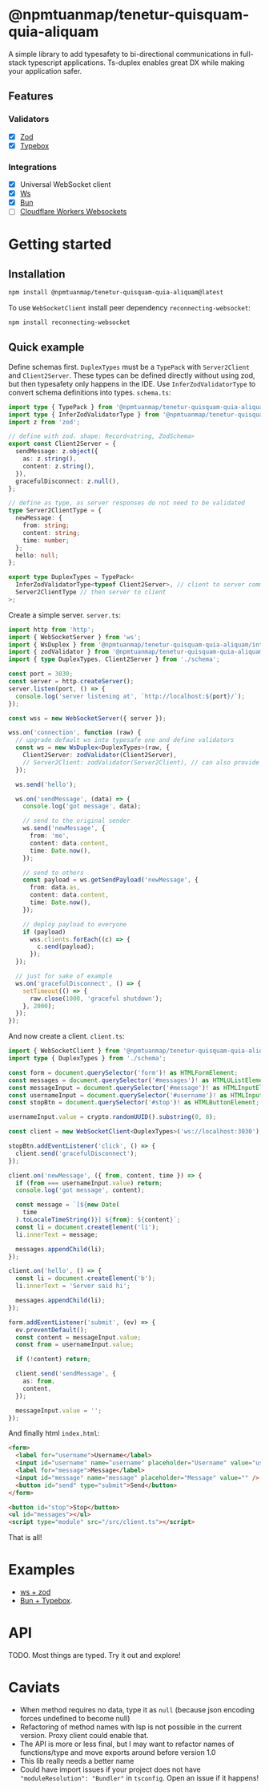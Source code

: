 # @npmtuanmap/tenetur-quisquam-quia-aliquam

A simple library to add typesafety to bi-directional communications in full-stack typescript applications. Ts-duplex enables great DX while making your application safer.

## Features

### Validators

- [x] [Zod](https://github.com/colinhacks/zod)
- [x] [Typebox](https://github.com/sinclairzx81/typebox)

### Integrations

- [x] Universal WebSocket client
- [x] [Ws](https://github.com/websockets/ws)
- [x] [Bun](https://github.com/oven-sh/bun)
- [ ] [Cloudflare Workers Websockets](https://developers.cloudflare.com/workers/runtime-apis/websockets/)

# Getting started

## Installation

```bash
npm install @npmtuanmap/tenetur-quisquam-quia-aliquam@latest
```

To use `WebSocketClient` install peer dependency `reconnecting-websocket`:

```bash
npm install reconnecting-websocket
```

## Quick example

Define schemas first. `DuplexTypes` must be a `TypePack` with `Server2Client` and `Client2Server`. These types can be defined directly without using zod, but then typesafety only happens in the IDE. Use `InferZodValidatorType` to convert schema definitions into types. `schema.ts`:

```ts
import type { TypePack } from '@npmtuanmap/tenetur-quisquam-quia-aliquam';
import type { InferZodValidatorType } from '@npmtuanmap/tenetur-quisquam-quia-aliquam/validators/zod';
import z from 'zod';

// define with zod. shape: Record<string, ZodSchema>
export const Client2Server = {
  sendMessage: z.object({
    as: z.string(),
    content: z.string(),
  }),
  gracefulDisconnect: z.null(),
};

// define as type, as server responses do not need to be validated
type Server2ClientType = {
  newMessage: {
    from: string;
    content: string;
    time: number;
  };
  hello: null;
};

export type DuplexTypes = TypePack<
  InferZodValidatorType<typeof Client2Server>, // client to server communication goes first
  Server2ClientType // then server to client
>;
```

Create a simple server. `server.ts`:

```ts
import http from 'http';
import { WebSocketServer } from 'ws';
import { WsDuplex } from '@npmtuanmap/tenetur-quisquam-quia-aliquam/integrations/ws';
import { zodValidator } from '@npmtuanmap/tenetur-quisquam-quia-aliquam/validators/zod';
import { type DuplexTypes, Client2Server } from './schema';

const port = 3030;
const server = http.createServer();
server.listen(port, () => {
  console.log('server listening at', `http://localhost:${port}/`);
});

const wss = new WebSocketServer({ server });

wss.on('connection', function (raw) {
  // upgrade default ws into typesafe one and define validators
  const ws = new WsDuplex<DuplexTypes>(raw, {
    Client2Server: zodValidator(Client2Server),
    // Server2Client: zodValidator(Server2Client), // can also provide validator for Server -> Client communcation
  });

  ws.send('hello');

  ws.on('sendMessage', (data) => {
    console.log('got message', data);

    // send to the original sender
    ws.send('newMessage', {
      from: 'me',
      content: data.content,
      time: Date.now(),
    });

    // send to others
    const payload = ws.getSendPayload('newMessage', {
      from: data.as,
      content: data.content,
      time: Date.now(),
    });

    // deploy payload to everyone
    if (payload)
      wss.clients.forEach((c) => {
        c.send(payload);
      });
  });

  // just for sake of example
  ws.on('gracefulDisconnect', () => {
    setTimeout(() => {
      raw.close(1000, 'graceful shutdown');
    }, 2000);
  });
});
```

And now create a client. `client.ts`:

```ts
import { WebSocketClient } from '@npmtuanmap/tenetur-quisquam-quia-aliquam/WebSocketClient';
import type { DuplexTypes } from './schema';

const form = document.querySelector('form')! as HTMLFormElement;
const messages = document.querySelector('#messages')! as HTMLUListElement;
const messageInput = document.querySelector('#message')! as HTMLInputElement;
const usernameInput = document.querySelector('#username')! as HTMLInputElement;
const stopBtn = document.querySelector('#stop')! as HTMLButtonElement;

usernameInput.value = crypto.randomUUID().substring(0, 8);

const client = new WebSocketClient<DuplexTypes>('ws://localhost:3030');

stopBtn.addEventListener('click', () => {
  client.send('gracefulDisconnect');
});

client.on('newMessage', ({ from, content, time }) => {
  if (from === usernameInput.value) return;
  console.log('got message', content);

  const message = `[${new Date(
    time
  ).toLocaleTimeString()}] ${from}: ${content}`;
  const li = document.createElement('li');
  li.innerText = message;

  messages.appendChild(li);
});

client.on('hello', () => {
  const li = document.createElement('b');
  li.innerText = 'Server said hi';

  messages.appendChild(li);
});

form.addEventListener('submit', (ev) => {
  ev.preventDefault();
  const content = messageInput.value;
  const from = usernameInput.value;

  if (!content) return;

  client.send('sendMessage', {
    as: from,
    content,
  });

  messageInput.value = '';
});
```

And finally html `index.html`:

```html
<form>
  <label for="username">Username</label>
  <input id="username" name="username" placeholder="Username" value="user" />
  <label for="message">Message</label>
  <input id="message" name="message" placeholder="Message" value="" />
  <button id="send" type="submit">Send</button>
</form>

<button id="stop">Stop</button>
<ul id="messages"></ul>
<script type="module" src="/src/client.ts"></script>
```

That is all!

# Examples

- [ws + zod](examples/ws)
- [Bun + Typebox](examples/bun).

# API

TODO. Most things are typed. Try it out and explore!

# Caviats

- When method requires no data, type it as `null` (because json encoding forces undefined to become null)
- Refactoring of method names with lsp is not possible in the current version. Proxy client could enable that.
- The API is more or less final, but I may want to refactor names of functions/type and move exports around before version 1.0
- This lib really needs a better name
- Could have import issues if your project does not have `"moduleResolution": "Bundler"` in `tsconfig`. Open an issue if it happens!
